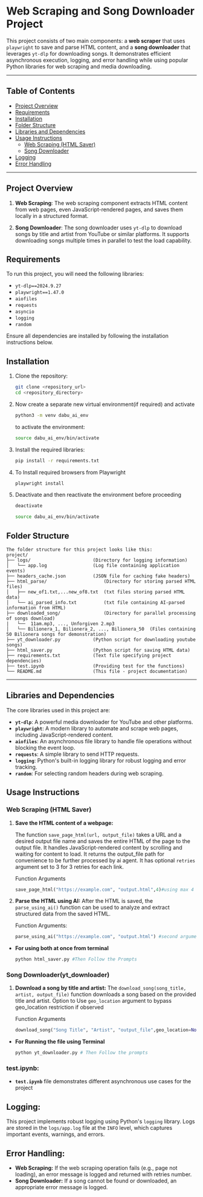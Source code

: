 # Web Scraping and Song Downloader Project

This project consists of two main components: a **web scraper** that uses `playwright` to save and parse HTML content, and a **song downloader** that leverages `yt-dlp` for downloading songs. It demonstrates efficient asynchronous execution, logging, and error handling while using popular Python libraries for web scraping and media downloading.

---

## Table of Contents

- [Project Overview](#project-overview)
- [Requirements](#requirements)
- [Installation](#installation)
- [Folder Structure](#folder-structure)
- [Libraries and Dependencies](#libraries-and-dependencies)
- [Usage Instructions](#usage-instructions)
  - [Web Scraping (HTML Saver)](#web-scraping-html-saver)
  - [Song Downloader](#song-downloader)
- [Logging](#logging)
- [Error Handling](#error-handling)

---

## Project Overview

1. **Web Scraping**: 
   The web scraping component extracts HTML content from web pages, even JavaScript-rendered pages, and saves them locally in a structured format.
   
2. **Song Downloader**: 
   The song downloader uses `yt-dlp` to download songs by title and artist from YouTube or similar platforms. It supports downloading songs multiple times in parallel to test the load capability.

## Requirements

To run this project, you will need the following libraries:

- `yt-dlp==2024.9.27`
- `playwright==1.47.0`
- `aiofiles`
- `requests`
- `asyncio`
- `logging`
- `random`

Ensure all dependencies are installed by following the installation instructions below.

## Installation

1. Clone the repository:

    ```bash
    git clone <repository_url>
    cd <repository_directory>
    ```
2. Now create a separate new virtual environment(if required) and activate 
    ```bash
    python3 -m venv dabu_ai_env
    ```
    to activate the environment:
    ```bash
    source dabu_ai_env/bin/activate
    ```
    
3. Install the required libraries:

    ```bash
    pip install -r requirements.txt
    ```
4. To Install required browsers from Playwright
    ```bash
    playwright install
    ```
5. Deactivate and then reactivate the environment before proceeding
    ```bash
    deactivate
    ```
    ```bash
    source dabu_ai_env/bin/activate
    ```


## Folder Structure

    The folder structure for this project looks like this:
    project/
    ├── logs/                       (Directory for logging information)
    │   └── app.log                 (Log file containing application events)
    ├── headers_cache.json          (JSON file for caching fake headers)
    ├── html_parse/                     (Directory for storing parsed HTML files)
    │   ├── new_of1.txt,...new_of8.txt  (txt files storing parsed HTML data)
    │   └── ai_parsed_info.txt          (txt file containing AI-parsed information from HTML)
    ├── downloaded_song/                (Directory for parallel processing of songs download)
    |   └──  11am.mp3, ..., Unforgiven 2.mp3  
    │   └── Bilionera_1, Bilionera_2, ..., Bilionera_50  (Files containing 50 Bilionera songs for demonstration)
    ├── yt_downloader.py            (Python script for downloading youtube songs)
    ├── html_saver.py               (Python script for saving HTML data)
    ├── requirements.txt            (Text file specifying project dependencies)
    ├── test.ipynb                  (Providing test for the functions)
    └── README.md                   (This file - project documentation)


---

## Libraries and Dependencies

The core libraries used in this project are:

- **`yt-dlp`**: A powerful media downloader for YouTube and other platforms.
- **`playwright`**: A modern library to automate and scrape web pages, including JavaScript-rendered content.
- **`aiofiles`**: An asynchronous file library to handle file operations without blocking the event loop.
- **`requests`**: A simple library to send HTTP requests.
- **`logging`**: Python's built-in logging library for robust logging and error tracking.
- **`random`**: For selecting random headers during web scraping.

## Usage Instructions

### Web Scraping (HTML Saver)

1. **Save the HTML content of a webpage:**

   The function `save_page_html(url, output_file)` takes a URL and a desired output file name and saves the entire HTML of the page to the output file. It handles JavaScript-rendered content by scrolling and waiting for content to load. It returns the output_file path for convenience to be further processed by ai agent. It has optional `retries` argument set to 3 for 3 retries for each link.

   Function Arguments
   
   ```python
   save_page_html("https://example.com", "output.html",4)#using max 4 retries
2. **Parse the HTML using AI:**
    After the HTML is saved, the `parse_using_ai()` function can be used to analyze and extract structured data from the saved HTML.

    Function Arguments:
   
   ```python
   parse_using_ai("https://example.com", "output.html") #second argument can be retrieved from return of save_page_html
 - **For using both at once from terminal**
    ```python
    python html_saver.py #Then Follow the Prompts
### Song Downloader(yt_downloader)
1. **Download a song by title and artist:**
    The `download_song(song_title, artist, output_file)` function downloads a song based on the provided title and artist. Option to Use `geo_location` argument to bypass geo_location restriction if observed

   Function Arguments
   
   ```python
   download_song("Song Title", "Artist", "output_file",geo_location=None,max_retries=4,retry_delay=5) #max_retries default 3, retry_delay deafault 5 seconds
- **For Running the file using Terminal**
    ```python
    python yt_downloader.py # Then Follow the prompts
### test.ipynb:
   - **`test.ipynb`** file demonstrates different asynchronous use cases for the project
## Logging:
This project implements robust logging using Python's `logging` library. Logs are stored in the `logs/app.log` file at the `INFO` level, which captures important events, warnings, and errors.   
## Error Handling:
- **Web Scraping:** If the web scraping operation fails (e.g., page not loading), an error message is logged and returned with retries number.
- **Song Downloader:** If a song cannot be found or downloaded, an appropriate error message is logged.
